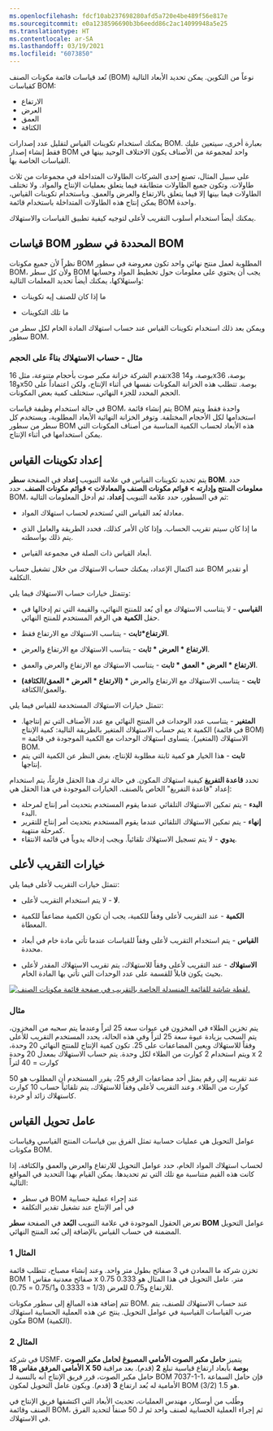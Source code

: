 ```yaml
---
ms.openlocfilehash: fdcf10ab237698280afd5a720e4be489f56e817e
ms.sourcegitcommit: e0a1238596690b3b6eedd86c2ac14099948a5e25
ms.translationtype: HT
ms.contentlocale: ar-SA
ms.lasthandoff: 03/19/2021
ms.locfileid: "6073850"
---
```


تُعد قياسات قائمة مكونات الصنف (BOM) نوعاً من التكوين. يمكن تحديد الأبعاد التالية كقياسات BOM:

-   الارتفاع
-   العرض
-   العمق
-   الكثافة

يمكنك استخدام تكوينات القياس لتقليل عدد إصدارات BOM. بعبارة أخرى، سيتعين عليك فقط إنشاء إصدار BOM واحد لمجموعة من الأصناف يكون الاختلاف الوحيد بينها في القياسات الخاصة بها.

على سبيل المثال، تصنع إحدى الشركات الطاولات المتداخلة في مجموعات من ثلاث طاولات.
وتكون جميع الطاولات متطابقة فيما يتعلق بعمليات الإنتاج والمواد. ولا تختلف الطاولات فيما بينها إلا فيما يتعلق بالارتفاع والعرض والعمق. وباستخدام تكوينات القياس، يمكن إنتاج هذه الطاولات المتداخلة باستخدام قائمة BOM واحدة.

يمكنك أيضاً استخدام أسلوب التقريب لأعلى لتوجيه كيفية تطبيق القياسات والاستهلاك.

## <a name="bom-measurements-defined-on-bom-lines"></a>قياسات BOM المحددة في سطور BOM

نظراً لأن جميع مكونات BOM المطلوبة لعمل منتج نهائي واحد تكون معروضة في سطور BOM، ولأن كل سطر BOM يجب أن يحتوي على معلومات حول تخطيط المواد وحسابها واستهلاكها، يمكنك أيضاً تحديد المعلمات التالية:

-   ما إذا كان للصنف إيه تكوينات

-   ما تلك التكوينات

ويمكن بعد ذلك استخدام تكوينات القياس عند حساب استهلاك المادة الخام لكل سطر من سطور BOM.

### <a name="example---consumption-calculation-based-on-size"></a>مثال - حساب الاستهلاك بناءً على الحجم


تقدم الشركة خزانة مكبر صوت بأحجام متنوعة، مثل 16x38 بوصة، و14x36 بوصة، و18x50 بوصة. تتطلب هذه الخزانة المكونات نفسها في أثناء الإنتاج، ولكن اعتماداً على الحجم المحدد للجزء النهائي، ستختلف كمية بعض المكونات.

في حالة استخدام وظيفة قياسات BOM، يتم إنشاء قائمة BOM واحدة فقط ويتم استخدامها لكل الأحجام المختلفة. وتوفر الخزانة النهائية الأبعاد المطلوبة، ويستخدم كل سطر من سطور BOM هذه الأبعاد لحساب الكمية المناسبة من أصناف المكونات التي يمكن استخدامها في أثناء الإنتاج.

## <a name="set-up-measurement-configurations"></a>إعداد تكوينات القياس

يتم تحديد تكوينات القياس في علامة التبويب **إعداد** في الصفحة **سطر BOM**. حدد **معلومات المنتج وإدارته > قوائم مكونات الصنف والمعادلات > قوائم مكونات الصنف**. حدد BOM، ثم في السطور، حدد علامة التبويب **إعداد**، ثم أدخل المعلومات التالية:

-   معادلة بُعد القياس التي تُستخدم لحساب استهلاك المواد.

-   ما إذا كان سيتم تقريب الحساب. وإذا كان الأمر كذلك، فحدد الطريقة والعامل الذي يتم ذلك بواسطته.

-   أبعاد القياس ذات الصلة في مجموعة القياس.

عند اكتمال الإعداد، يمكنك حساب الاستهلاك من خلال تشغيل حساب BOM أو تقدير التكلفة.

وتتمثل خيارات حساب الاستهلاك فيما يلي:

-   **القياسي** - لا يتناسب الاستهلاك مع أي بُعد للمنتج النهائي، والقيمة التي تم إدخالها في حقل **الكمية** هي الرقم المستخدم للمنتج النهائي.

-   **الارتفاع*ثابت** - يتناسب الاستهلاك مع الارتفاع فقط.

-   **الارتفاع * العرض * ثابت** - يتناسب الاستهلاك مع الارتفاع والعرض.

-   **الارتفاع * العرض * العمق * ثابت** - يتناسب الاستهلاك مع الارتفاع والعرض والعمق.

-   **(الارتفاع * العرض * العمق/الكثافة) * ثابت** - يتناسب الاستهلاك مع الارتفاع والعرض والعمق/الكثافة.

تتمثل خيارات الاستهلاك المستخدمة للقياس فيما يلي:

-   **المتغير** - يتناسب عدد الوحدات في المنتج النهائي مع عدد الأصناف التي تم إنتاجها. يتم حساب الاستهلاك المتغير بالطريقة التالية: كمية الإنتاج x الكمية (في قائمة BOM) = الاستهلاك (المتغير). يتساوى استهلاك الوحدات مع الكمية الموجودة في قائمة BOM.
-   **ثابت** - هذا الخيار هو كمية ثابتة مطلوبة للإنتاج، بغض النظر عن الكمية التي يتم إنتاجها.

تحدد **قاعدة التفريغ** كيفية استهلاك المكون. في حالة ترك هذا الحقل فارغاً، يتم استخدام إعداد "قاعدة التفريغ" الخاص بالصنف. الخيارات الموجودة في هذا الحقل هي:

-   **البدء** - يتم تمكين الاستهلاك التلقائي عندما يقوم المستخدم بتحديث أمر إنتاج لمرحلة البدء.
-   **إنهاء** - يتم تمكين الاستهلاك التلقائي عندما يقوم المستخدم بتحديث أمر إنتاج للتقرير كمرحلة منتهية.
-   **يدوي** - لا يتم تسجيل الاستهلاك تلقائياً. ويجب إدخاله يدوياً في قائمة الانتقاء.


## <a name="rounding-up-options"></a>خيارات التقريب لأعلى

تتمثل خيارات التقريب لأعلى فيما يلي:

-   **لا** - لا يتم استخدام التقريب لأعلى.

-   **الكمية** - عند التقريب لأعلى وفقاً للكمية، يجب أن تكون الكمية مضاعفاً للكمية المعطاة.

-   **القياس** - يتم استخدام التقريب لأعلى وفقاً للقياسات عندما تأتي مادة خام في أبعاد محددة.

-   **الاستهلاك** - عند التقريب لأعلى وفقاً للاستهلاك، يتم تقريب الاستهلاك المقدر لأعلى بحيث يكون قابلاً للقسمة على عدد الوحدات التي تأتي بها المادة الخام.


[![لقطة شاشة للقائمة المنسدلة الخاصة بالتقريب في صفحة قائمة مكونات الصنف.](../media/rounding-1.png)](../media/rounding-1.png#lightbox) 

### <a name="example"></a>مثال

يتم تخزين الطلاء في المخزون في عبوات سعة 25 لتراً وعندما يتم سحبه من المخزون، يتم السحب بزيادة عبوة سعة 25 لتراً وفي هذه الحالة، يحدد المستخدم التقريب للأعلى وفقاً للاستهلاك ويعين المضاعفات على 25. تكون كمية الإنتاج للمنتج النهائي 20 وحدة، ويتم استخدام 2 كوارت من الطلاء لكل وحدة. يتم حساب الاستهلاك بمعدل 20 وحدة x 2 كوارت = 40 لتراً

عند تقريبه إلى رقم يمثل أحد مضاعفات الرقم 25، يقرر المستخدم أن المطلوب هو 50 كوارت من الطلاء.
وعند التقريب لأعلى وفقاً للاستهلاك، يتم تلقائياً حساب 10 كوارت كاستهلاك زائد أو خردة.


## <a name="measurement-conversion-factor"></a>عامل تحويل القياس

عوامل التحويل هي عمليات حسابية تمثل الفرق بين قياسات المنتج القياسي وقياسات مكونات BOM.

لحساب استهلاك المواد الخام، حدد عوامل التحويل للارتفاع والعرض والعمق والكثافة، إذا كانت هذه القيم متناسبة مع تلك التي تم تحديدها. يمكن القيام بهذا التحديد في المواقع التالية:

-   في سطر BOM عند إجراء عملية حسابية
-   في أمر الإنتاج عند تشغيل تقدير التكلفة

تعرض الحقول الموجودة في علامة التبويب **البُعد** في الصفحة **سطر BOM** عوامل التحويل المضمنة في حساب القياس بالإضافة إلى بُعد المنتج النهائي.

### <a name="example-1"></a>المثال 1

تخزن شركة ما المعادن في 3 صفائح بطول متر واحد. وعند إنشاء مصباح، تتطلب قائمة BOM صفائح معدنية مقاس 1 x 0.75 متر. عامل التحويل في هذا المثال هو 0.333 للارتفاع و0.75 للعرض (1/3 = 0.3333 و0.75/1 = 0.75).

تتم إضافة هذه المبالغ إلى سطور مكونات BOM. عند حساب الاستهلاك للصنف، يتم ضرب القياسات القياسية في عوامل التحويل. ينتج عن هذه العملية الحسابية استهلاك مكون BOM (الكمية).

### <a name="example-2"></a>المثال 2

في شركة USMF، يتميز **حامل مكبر الصوت الأمامي المصبوغ** **لحامل مكبر الصوت الأمامي المرفق مقاس 18 X 50 بوصة** بأبعاد ارتفاع قياسية تبلغ **2** (قدم).
بعد مراقبة حامل مكبر الصوت، قرر فريق الإنتاج أنه بالنسبة لـ BOM 7037-1-1، فإن حامل السماعة الأمامية له بُعد ارتفاع **3** (قدم). ويكون عامل التحويل لمكون BOM هو 1.5 (3/2).

وطُلب من أوسكار، مهندس العمليات، تحديث الأبعاد التي اكتشفها فريق الإنتاج في الصنف وقائمة BOM، ثم إجراء العملية الحسابية لصنف واحد ثم لـ 50 صنفاً لتحديد الفرق في الاستهلاك.
